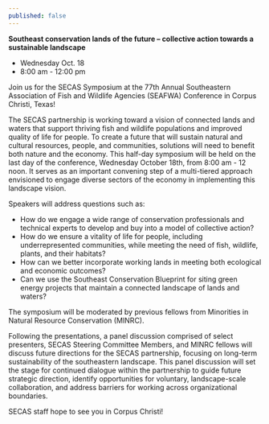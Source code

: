 ```yaml
---
published: false
---
```

**Southeast conservation lands of the future – collective action towards a sustainable landscape**
- Wednesday Oct. 18
- 8:00 am - 12:00 pm

Join us for the SECAS Symposium at the 77th Annual Southeastern Association of Fish and Wildlife Agencies (SEAFWA) Conference in Corpus Christi, Texas!<!--more-->

The SECAS partnership is working toward a vision of connected lands and waters that support thriving fish and wildlife populations and improved quality of life for people. To create a future that will sustain natural and cultural resources, people, and communities, solutions will need to benefit both nature and the economy. This half-day symposium will be held on the last day of the conference, Wednesday October 18th, from 8:00 am - 12 noon. It serves as an important convening step of a multi-tiered approach envisioned to engage diverse sectors of the economy in implementing this landscape vision. 

Speakers will address questions such as: 
- How do we engage a wide range of conservation professionals and technical experts to develop and buy into a model of collective action? 
- How do we ensure a vitality of life for people, including underrepresented communities, while meeting the need of fish, wildlife, plants, and their habitats? 
- How can we better incorporate working lands in meeting both ecological and economic outcomes? 
- Can we use the Southeast Conservation Blueprint for siting green energy projects that maintain a connected landscape of lands and waters?

The symposium will be moderated by previous fellows from Minorities in Natural Resource Conservation (MINRC).

Following the presentations, a panel discussion comprised of select presenters, SECAS Steering Committee Members, and MINRC fellows will discuss future directions for the SECAS partnership, focusing on long-term sustainability of the southeastern landscape. This panel discussion will set the stage for continued dialogue within the partnership to guide future strategic direction, identify opportunities for voluntary, landscape-scale collaboration, and address barriers for working across organizational boundaries.

SECAS staff hope to see you in Corpus Christi!